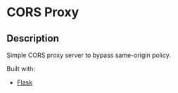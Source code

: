 # CORS Proxy

## Description
Simple CORS proxy server to bypass same-origin policy.

Built with:
* [Flask](https://flask.palletsprojects.com/)